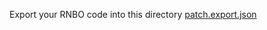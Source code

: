 Export your RNBO code into this directory
[patch.export.json](https://github.com/SixPointSound/synth/files/13976886/patch.export.json)
